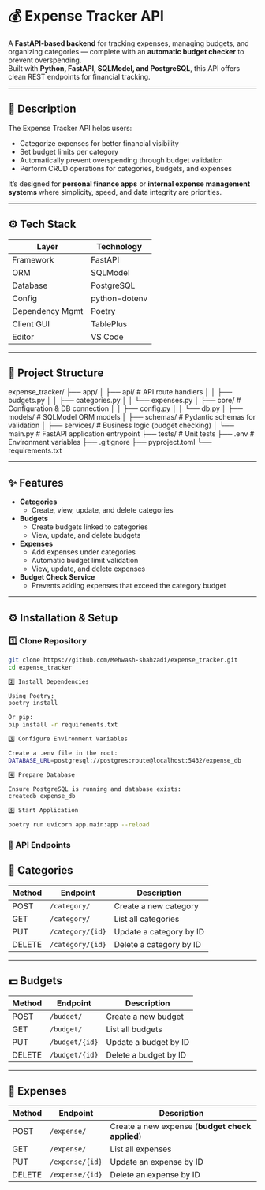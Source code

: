 # 💰 Expense Tracker API

A **FastAPI-based backend** for tracking expenses, managing budgets, and organizing categories — complete with an **automatic budget checker** to prevent overspending.  
Built with **Python, FastAPI, SQLModel, and PostgreSQL**, this API offers clean REST endpoints for financial tracking.

---

## 📖 Description

The Expense Tracker API helps users:

- Categorize expenses for better financial visibility
- Set budget limits per category
- Automatically prevent overspending through budget validation
- Perform CRUD operations for categories, budgets, and expenses

It’s designed for **personal finance apps** or **internal expense management systems** where simplicity, speed, and data integrity are priorities.

---

## ⚙️ Tech Stack

| Layer           | Technology    |
| --------------- | ------------- |
| Framework       | FastAPI       |
| ORM             | SQLModel      |
| Database        | PostgreSQL    |
| Config          | python-dotenv |
| Dependency Mgmt | Poetry        |
| Client GUI      | TablePlus     |
| Editor          | VS Code       |

---

## 📂 Project Structure

expense_tracker/
├── app/
│ ├── api/ # API route handlers
│ │ ├── budgets.py
│ │ ├── categories.py
│ │ └── expenses.py
│ ├── core/ # Configuration & DB connection
│ │ ├── config.py
│ │ └── db.py
│ ├── models/ # SQLModel ORM models
│ ├── schemas/ # Pydantic schemas for validation
│ ├── services/ # Business logic (budget checking)
│ └── main.py # FastAPI application entrypoint
├── tests/ # Unit tests
├── .env # Environment variables
├── .gitignore
├── pyproject.toml
└── requirements.txt

---

## ✨ Features

- **Categories**
  - Create, view, update, and delete categories
- **Budgets**
  - Create budgets linked to categories
  - View, update, and delete budgets
- **Expenses**
  - Add expenses under categories
  - Automatic budget limit validation
  - View, update, and delete expenses
- **Budget Check Service**
  - Prevents adding expenses that exceed the category budget

---

## ⚙️ Installation & Setup

### 1️⃣ Clone Repository

```bash
git clone https://github.com/Mehwash-shahzadi/expense_tracker.git
cd expense_tracker

2️⃣ Install Dependencies

Using Poetry:
poetry install

Or pip:
pip install -r requirements.txt

3️⃣ Configure Environment Variables

Create a .env file in the root:
DATABASE_URL=postgresql://postgres:route@localhost:5432/expense_db

4️⃣ Prepare Database

Ensure PostgreSQL is running and database exists:
createdb expense_db

5️⃣ Start Application

poetry run uvicorn app.main:app --reload

```

### 📌 API Endpoints

## 📂 Categories

| Method | Endpoint         | Description             |
| ------ | ---------------- | ----------------------- |
| POST   | `/category/`     | Create a new category   |
| GET    | `/category/`     | List all categories     |
| PUT    | `/category/{id}` | Update a category by ID |
| DELETE | `/category/{id}` | Delete a category by ID |

---

## 💵 Budgets

| Method | Endpoint       | Description           |
| ------ | -------------- | --------------------- |
| POST   | `/budget/`     | Create a new budget   |
| GET    | `/budget/`     | List all budgets      |
| PUT    | `/budget/{id}` | Update a budget by ID |
| DELETE | `/budget/{id}` | Delete a budget by ID |

---

## 🧾 Expenses

| Method | Endpoint        | Description                                     |
| ------ | --------------- | ----------------------------------------------- |
| POST   | `/expense/`     | Create a new expense (**budget check applied**) |
| GET    | `/expense/`     | List all expenses                               |
| PUT    | `/expense/{id}` | Update an expense by ID                         |
| DELETE | `/expense/{id}` | Delete an expense by ID                         |
